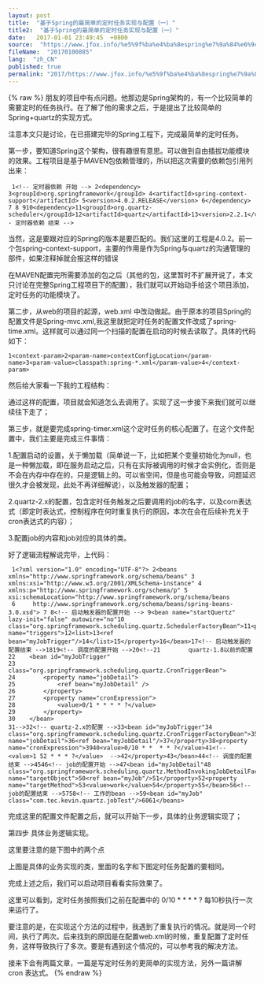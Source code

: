 ```yaml
---
layout: post
title:  "基于Spring的最简单的定时任务实现与配置（一）"
title2:  "基于Spring的最简单的定时任务实现与配置（一）"
date:   2017-01-01 23:49:45  +0800
source:  "https://www.jfox.info/%e5%9f%ba%e4%ba%8espring%e7%9a%84%e6%9c%80%e7%ae%80%e5%8d%95%e7%9a%84%e5%ae%9a%e6%97%b6%e4%bb%bb%e5%8a%a1%e5%ae%9e%e7%8e%b0%e4%b8%8e%e9%85%8d%e7%bd%ae-%e4%b8%80.html"
fileName:  "20170100885"
lang:  "zh_CN"
published: true
permalink: "2017/https://www.jfox.info/%e5%9f%ba%e4%ba%8espring%e7%9a%84%e6%9c%80%e7%ae%80%e5%8d%95%e7%9a%84%e5%ae%9a%e6%97%b6%e4%bb%bb%e5%8a%a1%e5%ae%9e%e7%8e%b0%e4%b8%8e%e9%85%8d%e7%bd%ae-%e4%b8%80.html"
---
```

{% raw %}
朋友的项目中有点问题。他那边是Spring架构的，有一个比较简单的需要定时的任务执行。在了解了他的需求之后，于是提出了比较简单的Spring+quartz的实现方式。

 注意本文只是讨论，在已搭建完毕的Spring工程下，完成最简单的定时任务。

 第一步，要知道Spring这个架构，很有趣很有意思。可以做到自由插拔功能模块的效果。工程项目是基于MAVEN包依赖管理的，所以把这次需要的依赖包引用列出来：

     1<!-- 定时器依赖 开始 --> 2<dependency> 3<groupId>org.springframework</groupId> 4<artifactId>spring-context-support</artifactId> 5<version>4.0.2.RELEASE</version> 6</dependency> 7 8 910<dependency>11<groupId>org.quartz-scheduler</groupId>12<artifactId>quartz</artifactId>13<version>2.2.1</version>14</dependency>15<!-- 定时器依赖 结束 -->

当然，这是要跟对应的Spring的版本是要匹配的。我们这里的工程是4.0.2。前一个包spring-context-support，主要的作用是作为Spring与quartz的沟通管理的部件，如果注释掉就会报这样的错误

 在MAVEN配置完所需要添加的包之后（其他的包，这里暂时不扩展开说了，本文只讨论在完整Spring工程项目下的配置），我们就可以开始动手给这个项目添加，定时任务的功能模块了。

第二步，从web的项目的起源，web.xml 中改动做起。由于原本的项目Spring的配置文件是Spring-mvc.xml,我这里就把定时任务的配置文件改成了spring-time.xml。这样就可以通过同一个扫描的配置在启动的时候去读取了。具体的代码如下：

    1<context-param>2<param-name>contextConfigLocation</param-name>3<param-value>classpath:spring-*.xml</param-value>4</context-param>

然后给大家看一下我的工程结构：

 通过这样的配置，项目就会知道怎么去调用了。实现了这一步接下来我们就可以继续往下走了；

 第三步，就是要完成spring-timer.xml这个定时任务的核心配置了。在这个文件配置中，我们主要是完成三件事情：

 1.配置启动的设置，关于懒加载（简单说一下，比如把某个变量初始化为null，也是一种懒加载，即在服务启动之后，只有在实际被调用的时候才会实例化，否则是不会在内存中存在的，只是逻辑上的。可以省空间，但是也可能会导致，问题延迟很久才会被发现，此处不再详细解说），以及触发器的配置；

 2.quartz-2.x的配置，包含定时任务触发之后要调用的job的名字，以及corn表达式（即定时表达式，控制程序在何时重复执行的原因，本次在会在后续补充关于cron表达式的内容）；

 3.配置job的内容和job对应的具体的类。

好了逻辑流程解说完毕，上代码：

     1<?xml version="1.0" encoding="UTF-8"?> 2<beans xmlns="http://www.springframework.org/schema/beans" 3    xmlns:xsi="http://www.w3.org/2001/XMLSchema-instance" 4    xmlns:p="http://www.springframework.org/schema/p" 5    xsi:schemaLocation="http://www.springframework.org/schema/beans  
     6     http://www.springframework.org/schema/beans/spring-beans-3.0.xsd"> 7 8<!-- 启动触发器的配置开始 --> 9<bean name="startQuertz" lazy-init="false" autowire="no"10        class="org.springframework.scheduling.quartz.SchedulerFactoryBean">11<property name="triggers">12<list>13<ref bean="myJobTrigger"/>14</list>15</property>16</bean>17<!-- 启动触发器的配置结束 -->1819<!-- 调度的配置开始 -->20<!--21        quartz-1.8以前的配置   
    22    <bean id="myJobTrigger"  
    23        class="org.springframework.scheduling.quartz.CronTriggerBean">  
    24        <property name="jobDetail">  
    25            <ref bean="myJobDetail" />  
    26        </property>  
    27        <property name="cronExpression">  
    28            <value>0/1 * * * * ?</value>  
    29        </property>  
    30    </bean>  
    31-->32<!-- quartz-2.x的配置 -->33<bean id="myJobTrigger"34        class="org.springframework.scheduling.quartz.CronTriggerFactoryBean">35<property name="jobDetail">36<ref bean="myJobDetail"/>37</property>38<property name="cronExpression">3940<value>0/10 * *  * * ?</value>41<!--   <value>1 52 * * * ?</value>  -->42</property>43</bean>44<!-- 调度的配置结束 -->4546<!-- job的配置开始 -->47<bean id="myJobDetail"48        class="org.springframework.scheduling.quartz.MethodInvokingJobDetailFactoryBean">49<property name="targetObject">50<ref bean="myJob"/>51</property>52<property name="targetMethod">53<value>work</value>54</property>55</bean>56<!-- job的配置结束 -->5758<!-- 工作的bean -->59<bean id="myJob" class="com.tec.kevin.quartz.jobTest"/>6061</beans>

完成这里的配置文件配置之后，就可以开始下一步，具体的业务逻辑实现了；

第四步 具体业务逻辑实现。

这里要注意的是下图中的两个点

上图是具体的业务实现的类，里面的名字和下图定时任务配置的要相同。

完成上述之后，我们可以启动项目看看实际效果了。

这里可以看到，定时任务按照我们之前在配置中的 <value>0/10 * * * * ?</value> 每10秒执行一次 来运行了。

 要注意的是，在实现这个方法的过程中，我遇到了重复执行的情况。就是同一个时间，执行了两次。后来找到的原因是在配置web.xml的时候，重复配置了定时任务，这样导致执行了多次。要是有遇到这个情况的，可以参考我的解决方法。

 接来下会有两篇文章，一篇是写定时任务的更简单的实现方法，另外一篇讲解cron 表达式。
{% endraw %}